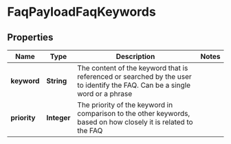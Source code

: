 
# FaqPayloadFaqKeywords

## Properties
Name | Type | Description | Notes
------------ | ------------- | ------------- | -------------
**keyword** | **String** | The content of the keyword that is referenced or searched by the user to identify the FAQ. Can be a single word or a phrase | 
**priority** | **Integer** | The priority of the keyword in comparison to the other keywords, based on how closely it is related to the FAQ | 



